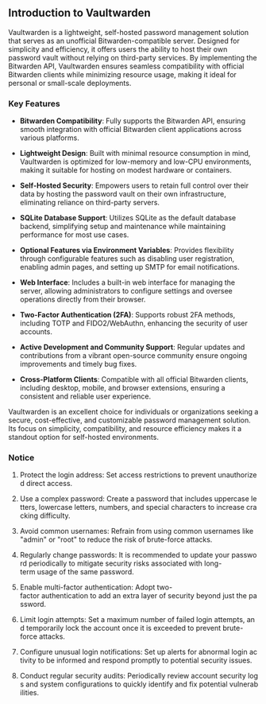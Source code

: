 ## Introduction to Vaultwarden

Vaultwarden is a lightweight, self-hosted password management solution that serves as an unofficial Bitwarden-compatible server. Designed for simplicity and efficiency, it offers users the ability to host their own password vault without relying on third-party services. By implementing the Bitwarden API, Vaultwarden ensures seamless compatibility with official Bitwarden clients while minimizing resource usage, making it ideal for personal or small-scale deployments.

### Key Features

- **Bitwarden Compatibility**: Fully supports the Bitwarden API, ensuring smooth integration with official Bitwarden client applications across various platforms.
  
- **Lightweight Design**: Built with minimal resource consumption in mind, Vaultwarden is optimized for low-memory and low-CPU environments, making it suitable for hosting on modest hardware or containers.

- **Self-Hosted Security**: Empowers users to retain full control over their data by hosting the password vault on their own infrastructure, eliminating reliance on third-party servers.

- **SQLite Database Support**: Utilizes SQLite as the default database backend, simplifying setup and maintenance while maintaining performance for most use cases.

- **Optional Features via Environment Variables**: Provides flexibility through configurable features such as disabling user registration, enabling admin pages, and setting up SMTP for email notifications.

- **Web Interface**: Includes a built-in web interface for managing the server, allowing administrators to configure settings and oversee operations directly from their browser.

- **Two-Factor Authentication (2FA)**: Supports robust 2FA methods, including TOTP and FIDO2/WebAuthn, enhancing the security of user accounts.

- **Active Development and Community Support**: Regular updates and contributions from a vibrant open-source community ensure ongoing improvements and timely bug fixes.

- **Cross-Platform Clients**: Compatible with all official Bitwarden clients, including desktop, mobile, and browser extensions, ensuring a consistent and reliable user experience.

Vaultwarden is an excellent choice for individuals or organizations seeking a secure, cost-effective, and customizable password management solution. Its focus on simplicity, compatibility, and resource efficiency makes it a standout option for self-hosted environments.

### Notice

1.  Protect the login address: Set access restrictions to prevent unauthorized direct access.
    
2.  Use a complex password: Create a password that includes uppercase letters, lowercase letters, numbers, and special characters to increase cracking difficulty.
    
3.  Avoid common usernames: Refrain from using common usernames like "admin" or "root" to reduce the risk of brute-force attacks.
    
4.  Regularly change passwords: It is recommended to update your password periodically to mitigate security risks associated with long-term usage of the same password.
    
5.  Enable multi-factor authentication: Adopt two-factor authentication to add an extra layer of security beyond just the password.
    
6.  Limit login attempts: Set a maximum number of failed login attempts, and temporarily lock the account once it is exceeded to prevent brute-force attacks.
    
7.  Configure unusual login notifications: Set up alerts for abnormal login activity to be informed and respond promptly to potential security issues.
    
8.  Conduct regular security audits: Periodically review account security logs and system configurations to quickly identify and fix potential vulnerabilities.
        